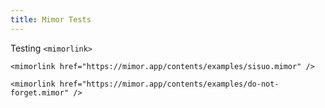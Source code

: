 ```yaml
---
title: Mimor Tests
---
```


Testing `<mimorlink>`

```
<mimorlink href="https://mimor.app/contents/examples/sisuo.mimor" />
```

<mimorlink href="https://mimor.app/contents/examples/sisuo.mimor" />

```
<mimorlink href="https://mimor.app/contents/examples/do-not-forget.mimor" />
```

<mimorlink href="https://mimor.app/contents/examples/do-not-forget.mimor" />
